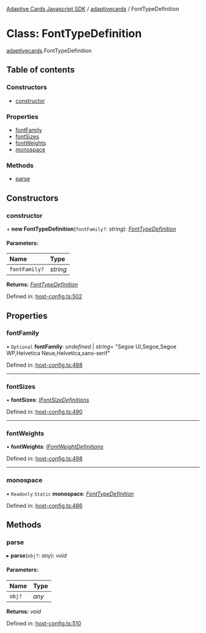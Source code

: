 [Adaptive Cards Javascript SDK](../README.md) / [adaptivecards](../modules/adaptivecards.md) / FontTypeDefinition

# Class: FontTypeDefinition

[adaptivecards](../modules/adaptivecards.md).FontTypeDefinition

## Table of contents

### Constructors

- [constructor](adaptivecards.fonttypedefinition.md#constructor)

### Properties

- [fontFamily](adaptivecards.fonttypedefinition.md#fontfamily)
- [fontSizes](adaptivecards.fonttypedefinition.md#fontsizes)
- [fontWeights](adaptivecards.fonttypedefinition.md#fontweights)
- [monospace](adaptivecards.fonttypedefinition.md#monospace)

### Methods

- [parse](adaptivecards.fonttypedefinition.md#parse)

## Constructors

### constructor

\+ **new FontTypeDefinition**(`fontFamily?`: *string*): [*FontTypeDefinition*](host_config.fonttypedefinition.md)

#### Parameters:

Name | Type |
:------ | :------ |
`fontFamily?` | *string* |

**Returns:** [*FontTypeDefinition*](host_config.fonttypedefinition.md)

Defined in: [host-config.ts:502](https://github.com/microsoft/AdaptiveCards/blob/0938a1f10/source/nodejs/adaptivecards/src/host-config.ts#L502)

## Properties

### fontFamily

• `Optional` **fontFamily**: *undefined* \| *string*= "Segoe UI,Segoe,Segoe WP,Helvetica Neue,Helvetica,sans-serif"

Defined in: [host-config.ts:488](https://github.com/microsoft/AdaptiveCards/blob/0938a1f10/source/nodejs/adaptivecards/src/host-config.ts#L488)

___

### fontSizes

• **fontSizes**: [*IFontSizeDefinitions*](../interfaces/host_config.ifontsizedefinitions.md)

Defined in: [host-config.ts:490](https://github.com/microsoft/AdaptiveCards/blob/0938a1f10/source/nodejs/adaptivecards/src/host-config.ts#L490)

___

### fontWeights

• **fontWeights**: [*IFontWeightDefinitions*](../interfaces/host_config.ifontweightdefinitions.md)

Defined in: [host-config.ts:498](https://github.com/microsoft/AdaptiveCards/blob/0938a1f10/source/nodejs/adaptivecards/src/host-config.ts#L498)

___

### monospace

▪ `Readonly` `Static` **monospace**: [*FontTypeDefinition*](host_config.fonttypedefinition.md)

Defined in: [host-config.ts:486](https://github.com/microsoft/AdaptiveCards/blob/0938a1f10/source/nodejs/adaptivecards/src/host-config.ts#L486)

## Methods

### parse

▸ **parse**(`obj?`: *any*): *void*

#### Parameters:

Name | Type |
:------ | :------ |
`obj?` | *any* |

**Returns:** *void*

Defined in: [host-config.ts:510](https://github.com/microsoft/AdaptiveCards/blob/0938a1f10/source/nodejs/adaptivecards/src/host-config.ts#L510)
